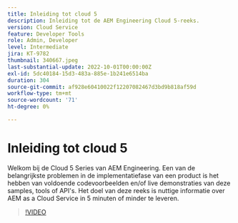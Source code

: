 ```yaml
---
title: Inleiding tot cloud 5
description: Inleiding tot de AEM Engineering Cloud 5-reeks.
version: Cloud Service
feature: Developer Tools
role: Admin, Developer
level: Intermediate
jira: KT-9782
thumbnail: 340667.jpeg
last-substantial-update: 2022-10-01T00:00:00Z
exl-id: 5dc40184-15d3-483a-885e-1b241e6514ba
duration: 304
source-git-commit: af928e60410022f12207082467d3bd9b818af59d
workflow-type: tm+mt
source-wordcount: '71'
ht-degree: 0%

---
```


# Inleiding tot cloud 5

Welkom bij de Cloud 5 Series van AEM Engineering. Een van de belangrijkste problemen in de implementatiefase van een product is het hebben van voldoende codevoorbeelden en/of live demonstraties van deze samples, tools of API&#39;s. Het doel van deze reeks is nuttige informatie over AEM as a Cloud Service in 5 minuten of minder te leveren.

>[!VIDEO](https://video.tv.adobe.com/v/340667?quality=12&learn=on)
